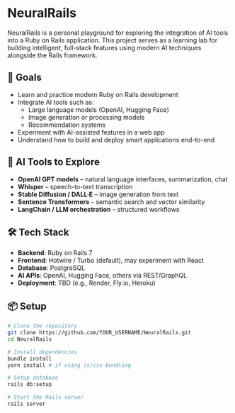 # NeuralRails

NeuralRails is a personal playground for exploring the integration of AI tools into a Ruby on Rails application. This project serves as a learning lab for building intelligent, full-stack features using modern AI techniques alongside the Rails framework.

## 🚀 Goals

- Learn and practice modern Ruby on Rails development
- Integrate AI tools such as:
  - Large language models (OpenAI, Hugging Face)
  - Image generation or processing models
  - Recommendation systems
- Experiment with AI-assisted features in a web app
- Understand how to build and deploy smart applications end-to-end

## 🧠 AI Tools to Explore

- **OpenAI GPT models** – natural language interfaces, summarization, chat
- **Whisper** – speech-to-text transcription
- **Stable Diffusion / DALL·E** – image generation from text
- **Sentence Transformers** – semantic search and vector similarity
- **LangChain / LLM orchestration** – structured workflows

## 🛠️ Tech Stack

- **Backend**: Ruby on Rails 7
- **Frontend**: Hotwire / Turbo (default), may experiment with React
- **Database**: PostgreSQL
- **AI APIs**: OpenAI, Hugging Face, others via REST/GraphQL
- **Deployment**: TBD (e.g., Render, Fly.io, Heroku)

## 📦 Setup

```bash
# Clone the repository
git clone https://github.com/YOUR_USERNAME/NeuralRails.git
cd NeuralRails

# Install dependencies
bundle install
yarn install # if using js/css bundling

# Setup database
rails db:setup

# Start the Rails server
rails server
